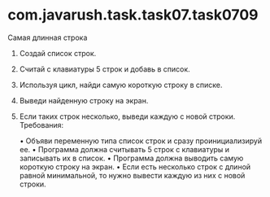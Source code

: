 # com.javarush.task.task07.task0709
Самая длинная строка

1. Создай список строк.
2. Считай с клавиатуры 5 строк и добавь в список.
3. Используя цикл, найди самую короткую строку в списке.
4. Выведи найденную строку на экран.
5. Если таких строк несколько, выведи каждую с новой строки.
Требования:

    •
    Объяви переменную типа список строк и сразу проинициализируй ee.
    •
    Программа должна считывать 5 строк с клавиатуры и записывать их в список.
    •
    Программа должна выводить самую короткую строку на экран.
    •
    Если есть несколько строк с длиной равной минимальной, то нужно вывести каждую из них с новой строки.
